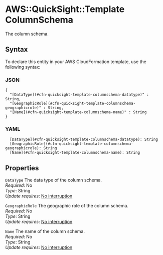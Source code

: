 # AWS::QuickSight::Template ColumnSchema<a name="aws-properties-quicksight-template-columnschema"></a>

The column schema\.

## Syntax<a name="aws-properties-quicksight-template-columnschema-syntax"></a>

To declare this entity in your AWS CloudFormation template, use the following syntax:

### JSON<a name="aws-properties-quicksight-template-columnschema-syntax.json"></a>

```
{
  "[DataType](#cfn-quicksight-template-columnschema-datatype)" : String,
  "[GeographicRole](#cfn-quicksight-template-columnschema-geographicrole)" : String,
  "[Name](#cfn-quicksight-template-columnschema-name)" : String
}
```

### YAML<a name="aws-properties-quicksight-template-columnschema-syntax.yaml"></a>

```
  [DataType](#cfn-quicksight-template-columnschema-datatype): String
  [GeographicRole](#cfn-quicksight-template-columnschema-geographicrole): String
  [Name](#cfn-quicksight-template-columnschema-name): String
```

## Properties<a name="aws-properties-quicksight-template-columnschema-properties"></a>

`DataType` <a name="cfn-quicksight-template-columnschema-datatype"></a>
The data type of the column schema\.  
_Required_: No  
_Type_: String  
_Update requires_: [No interruption](https://docs.aws.amazon.com/AWSCloudFormation/latest/UserGuide/using-cfn-updating-stacks-update-behaviors.html#update-no-interrupt)

`GeographicRole` <a name="cfn-quicksight-template-columnschema-geographicrole"></a>
The geographic role of the column schema\.  
_Required_: No  
_Type_: String  
_Update requires_: [No interruption](https://docs.aws.amazon.com/AWSCloudFormation/latest/UserGuide/using-cfn-updating-stacks-update-behaviors.html#update-no-interrupt)

`Name` <a name="cfn-quicksight-template-columnschema-name"></a>
The name of the column schema\.  
_Required_: No  
_Type_: String  
_Update requires_: [No interruption](https://docs.aws.amazon.com/AWSCloudFormation/latest/UserGuide/using-cfn-updating-stacks-update-behaviors.html#update-no-interrupt)
